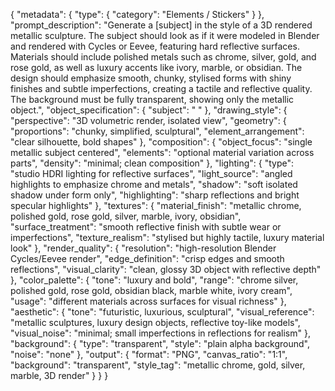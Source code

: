 {
  "metadata": {
    "type": {
      "category": "Elements / Stickers"
    }
  },
  "prompt_description": "Generate a [subject] in the style of a 3D rendered metallic sculpture. The subject should look as if it were modeled in Blender and rendered with Cycles or Eevee, featuring hard reflective surfaces. Materials should include polished metals such as chrome, silver, gold, and rose gold, as well as luxury accents like ivory, marble, or obsidian. The design should emphasize smooth, chunky, stylised forms with shiny finishes and subtle imperfections, creating a tactile and reflective quality. The background must be fully transparent, showing only the metallic object.",
  "object_specification": {
    "subject": " "
  },
  "drawing_style": {
    "perspective": "3D volumetric render, isolated view",
    "geometry": {
      "proportions": "chunky, simplified, sculptural",
      "element_arrangement": "clear silhouette, bold shapes"
    },
    "composition": {
      "object_focus": "single metallic subject centered",
      "elements": "optional material variation across parts",
      "density": "minimal; clean composition"
    },
    "lighting": {
      "type": "studio HDRI lighting for reflective surfaces",
      "light_source": "angled highlights to emphasize chrome and metals",
      "shadow": "soft isolated shadow under form only",
      "highlighting": "sharp reflections and bright specular highlights"
    },
    "textures": {
      "material_finish": "metallic chrome, polished gold, rose gold, silver, marble, ivory, obsidian",
      "surface_treatment": "smooth reflective finish with subtle wear or imperfections",
      "texture_realism": "stylised but highly tactile, luxury material look"
    },
    "render_quality": {
      "resolution": "high-resolution Blender Cycles/Eevee render",
      "edge_definition": "crisp edges and smooth reflections",
      "visual_clarity": "clean, glossy 3D object with reflective depth"
    },
    "color_palette": {
      "tone": "luxury and bold",
      "range": "chrome silver, polished gold, rose gold, obsidian black, marble white, ivory cream",
      "usage": "different materials across surfaces for visual richness"
    },
    "aesthetic": {
      "tone": "futuristic, luxurious, sculptural",
      "visual_reference": "metallic sculptures, luxury design objects, reflective toy-like models",
      "visual_noise": "minimal; small imperfections in reflections for realism"
    },
    "background": {
      "type": "transparent",
      "style": "plain alpha background",
      "noise": "none"
    },
    "output": {
      "format": "PNG",
      "canvas_ratio": "1:1",
      "background": "transparent",
      "style_tag": "metallic chrome, gold, silver, marble, 3D render"
    }
  }
}
